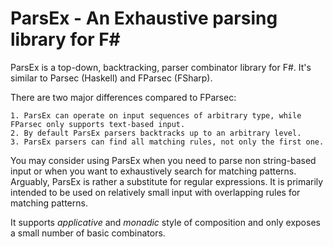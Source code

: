 ParsEx - An Exhaustive parsing library for F#
===========================
ParsEx is a top-down, backtracking, parser combinator library for F#. It's similar to Parsec (Haskell) and FParsec (FSharp).

There are two major differences compared to FParsec:

    1. ParsEx can operate on input sequences of arbitrary type, while FParsec only supports text-based input.
    2. By default ParsEx parsers backtracks up to an arbitrary level.
    3. ParsEx parsers can find all matching rules, not only the first one.
   
You may consider using ParsEx when you need to parse non string-based input or when you 
want to exhaustively search for matching patterns. Arguably, ParsEx is rather a substitute for regular expressions. 
It is primarily intended to be used on relatively small input with overlapping rules for matching patterns.

It supports *applicative* and *monadic* style of composition and only exposes a small number of basic combinators.


